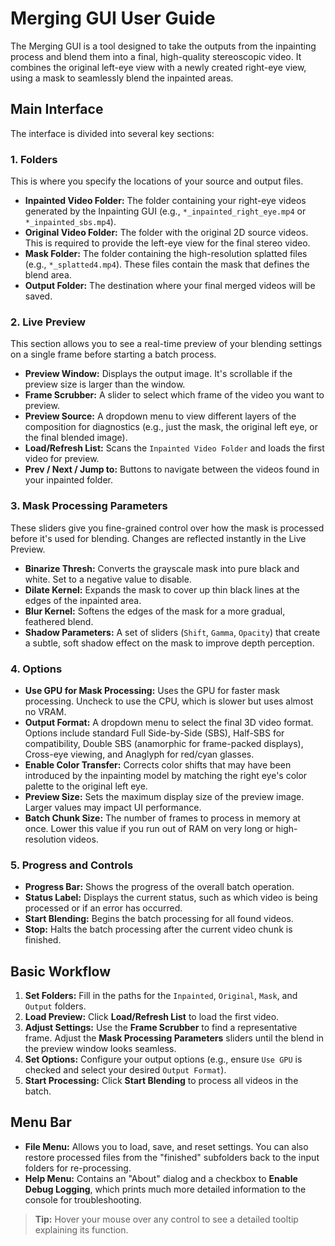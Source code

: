 # Merging GUI User Guide

The Merging GUI is a tool designed to take the outputs from the inpainting process and blend them into a final, high-quality stereoscopic video. It combines the original left-eye view with a newly created right-eye view, using a mask to seamlessly blend the inpainted areas.

## Main Interface

The interface is divided into several key sections:

### 1. Folders

This is where you specify the locations of your source and output files.

-   **Inpainted Video Folder:** The folder containing your right-eye videos generated by the Inpainting GUI (e.g., `*_inpainted_right_eye.mp4` or `*_inpainted_sbs.mp4`).
-   **Original Video Folder:** The folder with the original 2D source videos. This is required to provide the left-eye view for the final stereo video.
-   **Mask Folder:** The folder containing the high-resolution splatted files (e.g., `*_splatted4.mp4`). These files contain the mask that defines the blend area.
-   **Output Folder:** The destination where your final merged videos will be saved.

### 2. Live Preview

This section allows you to see a real-time preview of your blending settings on a single frame before starting a batch process.

-   **Preview Window:** Displays the output image. It's scrollable if the preview size is larger than the window.
-   **Frame Scrubber:** A slider to select which frame of the video you want to preview.
-   **Preview Source:** A dropdown menu to view different layers of the composition for diagnostics (e.g., just the mask, the original left eye, or the final blended image).
-   **Load/Refresh List:** Scans the `Inpainted Video Folder` and loads the first video for preview.
-   **Prev / Next / Jump to:** Buttons to navigate between the videos found in your inpainted folder.

### 3. Mask Processing Parameters

These sliders give you fine-grained control over how the mask is processed before it's used for blending. Changes are reflected instantly in the Live Preview.

-   **Binarize Thresh:** Converts the grayscale mask into pure black and white. Set to a negative value to disable.
-   **Dilate Kernel:** Expands the mask to cover up thin black lines at the edges of the inpainted area.
-   **Blur Kernel:** Softens the edges of the mask for a more gradual, feathered blend.
-   **Shadow Parameters:** A set of sliders (`Shift`, `Gamma`, `Opacity`) that create a subtle, soft shadow effect on the mask to improve depth perception.

### 4. Options

-   **Use GPU for Mask Processing:** Uses the GPU for faster mask processing. Uncheck to use the CPU, which is slower but uses almost no VRAM.
-   **Output Format:** A dropdown menu to select the final 3D video format. Options include standard Full Side-by-Side (SBS), Half-SBS for compatibility, Double SBS (anamorphic for frame-packed displays), Cross-eye viewing, and Anaglyph for red/cyan glasses.
-   **Enable Color Transfer:** Corrects color shifts that may have been introduced by the inpainting model by matching the right eye's color palette to the original left eye.
-   **Preview Size:** Sets the maximum display size of the preview image. Larger values may impact UI performance.
-   **Batch Chunk Size:** The number of frames to process in memory at once. Lower this value if you run out of RAM on very long or high-resolution videos.

### 5. Progress and Controls

-   **Progress Bar:** Shows the progress of the overall batch operation.
-   **Status Label:** Displays the current status, such as which video is being processed or if an error has occurred.
-   **Start Blending:** Begins the batch processing for all found videos.
-   **Stop:** Halts the batch processing after the current video chunk is finished.

## Basic Workflow

1.  **Set Folders:** Fill in the paths for the `Inpainted`, `Original`, `Mask`, and `Output` folders.
2.  **Load Preview:** Click **Load/Refresh List** to load the first video.
3.  **Adjust Settings:** Use the **Frame Scrubber** to find a representative frame. Adjust the **Mask Processing Parameters** sliders until the blend in the preview window looks seamless.
4.  **Set Options:** Configure your output options (e.g., ensure `Use GPU` is checked and select your desired `Output Format`).
5.  **Start Processing:** Click **Start Blending** to process all videos in the batch.

## Menu Bar

-   **File Menu:** Allows you to load, save, and reset settings. You can also restore processed files from the "finished" subfolders back to the input folders for re-processing.
-   **Help Menu:** Contains an "About" dialog and a checkbox to **Enable Debug Logging**, which prints much more detailed information to the console for troubleshooting.

> **Tip:** Hover your mouse over any control to see a detailed tooltip explaining its function.
